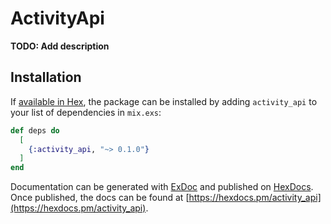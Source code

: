 # ActivityApi

**TODO: Add description**

## Installation

If [available in Hex](https://hex.pm/docs/publish), the package can be installed
by adding `activity_api` to your list of dependencies in `mix.exs`:

```elixir
def deps do
  [
    {:activity_api, "~> 0.1.0"}
  ]
end
```

Documentation can be generated with [ExDoc](https://github.com/elixir-lang/ex_doc)
and published on [HexDocs](https://hexdocs.pm). Once published, the docs can
be found at [https://hexdocs.pm/activity_api](https://hexdocs.pm/activity_api).

